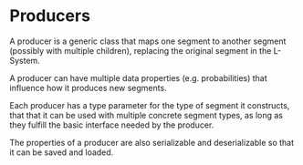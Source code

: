 # Producers

A producer is a generic class that maps one segment to another segment (possibly
with multiple children), replacing the original segment in the L-System.

A producer can have multiple data properties (e.g. probabilities) that influence
how it produces new segments.

Each producer has a type parameter for the type of segment it constructs, that
that it can be used with multiple concrete segment types, as long as they
fulfill the basic interface needed by the producer.

The properties of a producer are also serializable and deserializable so that it
can be saved and loaded.
